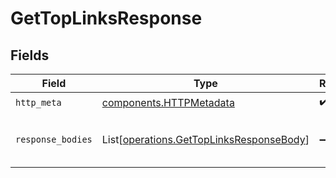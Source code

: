 # GetTopLinksResponse


## Fields

| Field                                                                                          | Type                                                                                           | Required                                                                                       | Description                                                                                    |
| ---------------------------------------------------------------------------------------------- | ---------------------------------------------------------------------------------------------- | ---------------------------------------------------------------------------------------------- | ---------------------------------------------------------------------------------------------- |
| `http_meta`                                                                                    | [components.HTTPMetadata](../../models/components/httpmetadata.md)                             | :heavy_check_mark:                                                                             | N/A                                                                                            |
| `response_bodies`                                                                              | List[[operations.GetTopLinksResponseBody](../../models/operations/gettoplinksresponsebody.md)] | :heavy_minus_sign:                                                                             | The top links by number of clicks                                                              |